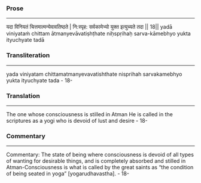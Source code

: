 ### Prose 
 --- 
यदा विनियतं चित्तमात्मन्येवावतिष्ठते |
नि:स्पृह: सर्वकामेभ्यो युक्त इत्युच्यते तदा || 18||
yadā viniyataṁ chittam ātmanyevāvatiṣhṭhate
niḥspṛihaḥ sarva-kāmebhyo yukta ityuchyate tadā

### Transliteration 
 --- 
yada viniyatam chittamatmanyevavatishthate nisprihah sarvakamebhyo yukta ityuchyate tada - 18-

### Translation 
 --- 
The one whose consciousness is stilled in Atman He is called in the scriptures as a yogi who is devoid of lust and desire - 18-

### Commentary 
 --- 
Commentary: The state of being where consciousness is devoid of all types of wanting for desirable things, and is completely absorbed and stilled in Atman-Consciousness is what is called by the great saints as “the condition of being seated in yoga” [yogarudhavastha]. - 18-